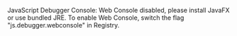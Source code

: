 JavaScript Debugger Console: Web Console disabled, please install JavaFX or use bundled JRE. To enable Web Console, switch the flag "js.debugger.webconsole" in Registry.
